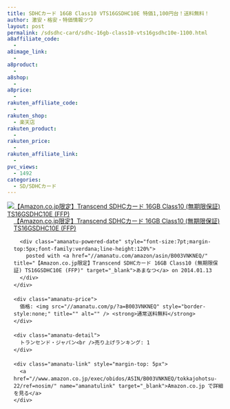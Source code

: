 ```yaml
---
title: SDHCカード 16GB Class10 VTS16GSDHC10E 特価1,100円台！送料無料！
author: 激安・格安・特価情報ツウ
layout: post
permalink: /sdsdhc-card/sdhc-16gb-class10-vts16gsdhc10e-1100.html
a8affiliate_code:
  -
a8image_link:
  -
a8product:
  -
a8shop:
  -
a8price:
  -
rakuten_affiliate_code:
  -
rakuten_shop:
  - 楽天店
rakuten_product:
  -
rakuten_price:
  -
rakuten_affiliate_link:
  -
pvc_views:
  - 1492
categories:
  - SD/SDHCカード
---
```

<div class="amanatu-box" style="margin-bottom:0px;">
  <div class="amanatu-image" style="float:left;">
    <a href="//www.amazon.co.jp/exec/obidos/ASIN/B003VNKNEQ/tokkajohotsu-22/ref=nosim/" name="amanatulink" target="_blank"><img src="//i2.wp.com/ecx.images-amazon.com/images/I/41dHQ3k%2BnZL._SL160_.jpg?w=546" alt="【Amazon.co.jp限定】Transcend SDHCカード 16GB Class10 (無期限保証) TS16GSDHC10E (FFP)" style="border: none;" data-recalc-dims="1" /></a>
  </div>

  <div class="amanatu-info" style="float:left;margin-left:15px;line-height:120%">
    <div class="amanatu-name" style="margin-bottom:10px;line-height:120%">
      <a href="//www.amazon.co.jp/exec/obidos/ASIN/B003VNKNEQ/tokkajohotsu-22/ref=nosim/" name="amanatulink" target="_blank">【Amazon.co.jp限定】Transcend SDHCカード 16GB Class10 (無期限保証) TS16GSDHC10E (FFP)</a>

      <div class="amanatu-powered-date" style="font-size:7pt;margin-top:5px;font-family:verdana;line-height:120%">
        posted with <a href="//amanatu.com/amazon/asin/B003VNKNEQ/" title="【Amazon.co.jp限定】Transcend SDHCカード 16GB Class10 (無期限保証) TS16GSDHC10E (FFP)" target="_blank">あまなつ</a> on 2014.01.13
      </div>
    </div>

    <div class="amanatu-price">
      価格: <img src="//amanatu.com/p/?a=B003VNKNEQ" style="border-style:none;" title="" alt="" /> <strong>通常送料無料</strong>
    </div>

    <div class="amanatu-detail">
      トランセンド・ジャパン<br />売り上げランキング: 1
    </div>

    <div class="amanatu-link" style="margin-top: 5px">
      <a href="//www.amazon.co.jp/exec/obidos/ASIN/B003VNKNEQ/tokkajohotsu-22/ref=nosim/" name="amanatulink" target="_blank">Amazon.co.jp で詳細を見る</a>
    </div>
  </div>

  <div class="amanatu-footer" style="clear: left">
  </div>
</div>